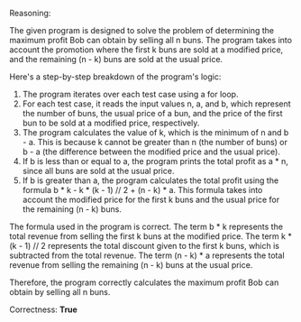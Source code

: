 Reasoning:

The given program is designed to solve the problem of determining the maximum profit Bob can obtain by selling all n buns. The program takes into account the promotion where the first k buns are sold at a modified price, and the remaining (n - k) buns are sold at the usual price.

Here's a step-by-step breakdown of the program's logic:

1. The program iterates over each test case using a for loop.
2. For each test case, it reads the input values n, a, and b, which represent the number of buns, the usual price of a bun, and the price of the first bun to be sold at a modified price, respectively.
3. The program calculates the value of k, which is the minimum of n and b - a. This is because k cannot be greater than n (the number of buns) or b - a (the difference between the modified price and the usual price).
4. If b is less than or equal to a, the program prints the total profit as a * n, since all buns are sold at the usual price.
5. If b is greater than a, the program calculates the total profit using the formula b * k - k * (k - 1) // 2 + (n - k) * a. This formula takes into account the modified price for the first k buns and the usual price for the remaining (n - k) buns.

The formula used in the program is correct. The term b * k represents the total revenue from selling the first k buns at the modified price. The term k * (k - 1) // 2 represents the total discount given to the first k buns, which is subtracted from the total revenue. The term (n - k) * a represents the total revenue from selling the remaining (n - k) buns at the usual price.

Therefore, the program correctly calculates the maximum profit Bob can obtain by selling all n buns.

Correctness: **True**